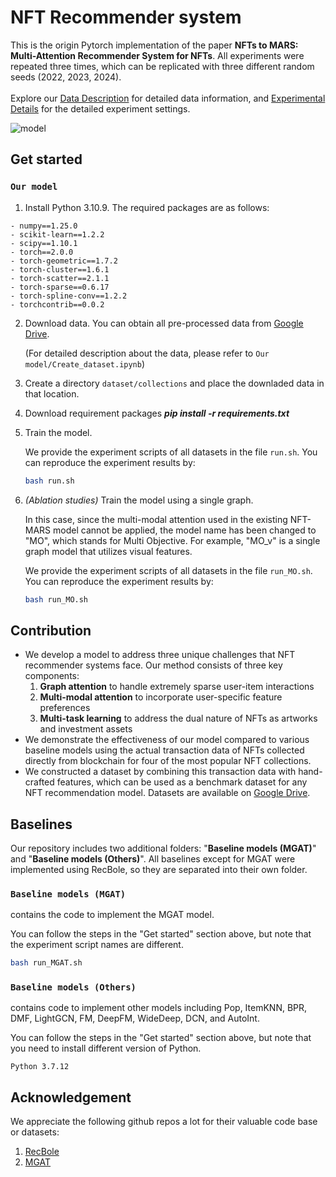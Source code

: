 # NFT Recommender system

This is the origin Pytorch implementation of the paper **NFTs to MARS: Multi-Attention Recommender System for NFTs**. 
All experiments were repeated three times, which can be replicated with three different random seeds (2022, 2023, 2024).<br>
<br>
Explore our [Data Description](Data_Description.md) for detailed data information, and [Experimental Details](Experimental_Details.md) for the detailed experiment settings.





![model](assets/figure_model_architecture.png)





## Get started

### **`Our model`**

1. Install Python 3.10.9. The required packages are as follows:

```
- numpy==1.25.0
- scikit-learn==1.2.2
- scipy==1.10.1
- torch==2.0.0
- torch-geometric==1.7.2
- torch-cluster==1.6.1
- torch-scatter==2.1.1
- torch-sparse==0.6.17
- torch-spline-conv==1.2.2
- torchcontrib==0.0.2
```

2. Download data. You can obtain all pre-processed data from [Google Drive](https://drive.google.com/drive/folders/12WeTJ6HzjGI0giirlu__PFSGtxno7cWU?usp=share_link).
   
   (For detailed description about the data, please refer to `Our model/Create_dataset.ipynb`)

3. Create a directory `dataset/collections` and place the downladed data in that location. 

4. Download requirement packages ***pip install -r requirements.txt***

5. Train the model. 

   We provide the experiment scripts of all datasets in the file `run.sh`. You can reproduce the experiment results by: 

   ~~~bash
   bash run.sh
   ~~~

6. *(Ablation studies)* Train the model using a single graph. 

   In this case, since the multi-modal attention used in the existing NFT-MARS model cannot be applied, the model name has been changed to "MO", which stands for Multi Objective. For example, "MO_v" is a single graph model that utilizes visual features. 

   We provide the experiment scripts of all datasets in the file `run_MO.sh`. You can reproduce the experiment results by:

   ```bash
   bash run_MO.sh
   ```

## Contribution

- We develop a model to address three unique challenges that NFT recommender systems face. Our method consists of three key components:
  1. **Graph attention** to handle extremely sparse user-item interactions
  2. **Multi-modal attention** to incorporate user-specific feature preferences
  3. **Multi-task learning** to address the dual nature of NFTs as artworks and investment assets
- We demonstrate the effectiveness of our model compared to various baseline models using the actual transaction data of NFTs collected directly from blockchain for four of the most popular NFT collections.
- We constructed a dataset by combining this transaction data with hand-crafted features, which can be used as a benchmark dataset for any NFT recommendation model. Datasets are available on [Google Drive](https://drive.google.com/drive/folders/12WeTJ6HzjGI0giirlu__PFSGtxno7cWU?usp=share_link).

## Baselines

Our repository includes two additional folders: "**Baseline models (MGAT)**" and "**Baseline models (Others)**". All baselines except for MGAT were implemented using RecBole, so they are separated into their own folder.

### **`Baseline models (MGAT)`**

contains the code to implement the MGAT model.

You can follow the steps in the "Get started" section above, but note that the experiment script names are different. 

```bash
bash run_MGAT.sh
```

### **`Baseline models (Others)`**

contains code to implement other models including Pop, ItemKNN, BPR, DMF, LightGCN, FM, DeepFM, WideDeep, DCN, and AutoInt. 

You can follow the steps in the "Get started" section above, but note that you need to install different version of Python. 

```
Python 3.7.12
```

## Acknowledgement

We appreciate the following github repos a lot for their valuable code base or datasets:

1. [RecBole](https://github.com/RUCAIBox/RecBole)
2. [MGAT](https://github.com/zltao/MGAT)
